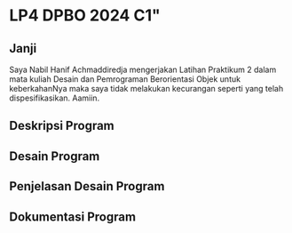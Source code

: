 # LP4 DPBO 2024 C1"

## Janji
Saya Nabil Hanif Achmaddiredja mengerjakan Latihan Praktikum 2 dalam mata kuliah
Desain dan Pemrograman Berorientasi Objek untuk keberkahanNya maka saya tidak melakukan kecurangan
seperti yang telah dispesifikasikan. Aamiin.

## Deskripsi Program

## Desain Program

## Penjelasan Desain Program

## Dokumentasi Program 
